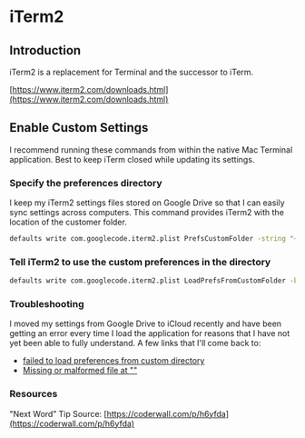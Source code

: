 # iTerm2

## Introduction

iTerm2 is a replacement for Terminal and the successor to iTerm.

[https://www.iterm2.com/downloads.html](https://www.iterm2.com/downloads.html)

## Enable Custom Settings

I recommend running these commands from within the native Mac Terminal application. Best to keep iTerm closed while updating its settings.

### Specify the preferences directory

I keep my iTerm2 settings files stored on Google Drive so that I can easily sync settings across computers. This command provides iTerm2 with the location of the customer folder.

```bash
defaults write com.googlecode.iterm2.plist PrefsCustomFolder -string "~/GDrive/Documents/Software/iTerm2"
```

### Tell iTerm2 to use the custom preferences in the directory

```bash
defaults write com.googlecode.iterm2.plist LoadPrefsFromCustomFolder -bool true
```

### Troubleshooting

I moved my settings from Google Drive to iCloud recently and have been getting an error every time I load the application for reasons that I have not yet been able to fully understand. A few links that I'll come back to:

* [failed to load preferences from custom directory](https://gitlab.com/gnachman/iterm2/issues/2879)
* [Missing or malformed file at ""](https://gitlab.com/gnachman/iterm2/issues/4170)

### Resources

"Next Word” Tip Source: [https://coderwall.com/p/h6yfda](https://coderwall.com/p/h6yfda)
